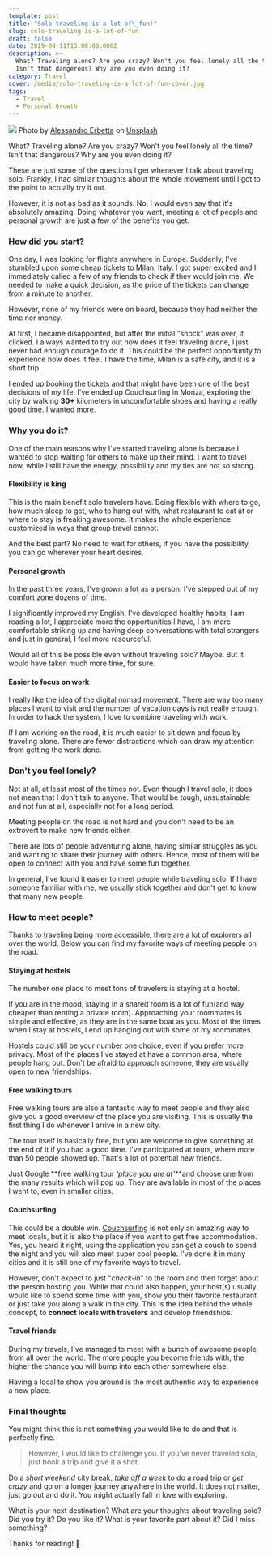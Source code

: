 ```yaml
---
template: post
title: "Solo traveling is a lot of\_fun!"
slug: solo-traveling-is-a-lot-of-fun
draft: false
date: 2019-04-11T15:00:00.000Z
description: >-
  What? Traveling alone? Are you crazy? Won't you feel lonely all the time?
  Isn't that dangerous? Why are you even doing it?
category: Travel
cover: /media/solo-traveling-is-a-lot-of-fun-cover.jpg
tags:
  - Travel
  - Personal Growth
---
```


![](/media/solo-traveling-is-a-lot-of-fun-cover.jpg)
Photo by [Alessandro Erbetta](https://unsplash.com/photos/8oYPewvmhnY?utm_source=unsplash&utm_medium=referral&utm_content=creditCopyText) on [Unsplash](https://unsplash.com/search/photos/explore?utm_source=unsplash&utm_medium=referral&utm_content=creditCopyText)

What? Traveling alone? Are you crazy? Won't you feel lonely all the time? Isn't that dangerous? Why are you even doing it?

These are just some of the questions I get whenever I talk about traveling solo. Frankly, I had similar thoughts about the whole movement until I got to the point to actually try it out.

However, it is not as bad as it sounds. No, I would even say that it's absolutely amazing. Doing whatever you want, meeting a lot of people and personal growth are just a few of the benefits you get.

### How did you start?

One day, I was looking for flights anywhere in Europe. Suddenly, I've stumbled upon some cheap tickets to Milan, Italy. I got super excited and I immediately called a few of my friends to check if they would join me. We needed to make a quick decision, as the price of the tickets can change from a minute to another.

However, none of my friends were on board, because they had neither the time nor money.

At first, I became disappointed, but after the initial "shock" was over, it clicked. I always wanted to try out how does it feel traveling alone, I just never had enough courage to do it. This could be the perfect opportunity to experience how does it feel. I have the time, Milan is a safe city, and it is a short trip.

I ended up booking the tickets and that might have been one of the best decisions of my life. I've ended up Couchsurfing in Monza, exploring the city by walking **30+** kilometers in uncomfortable shoes and having a really good time. I wanted more.

### Why you do it?

One of the main reasons why I've started traveling alone is because I wanted to stop waiting for others to make up their mind. I want to travel now, while I still have the energy, possibility and my ties are not so strong.

#### Flexibility is king

This is the main benefit solo travelers have. Being flexible with where to go, how much sleep to get, who to hang out with, what restaurant to eat at or where to stay is freaking awesome. It makes the whole experience customized in ways that group travel cannot.

And the best part? No need to wait for others, if you have the possibility, you can go wherever your heart desires.

#### Personal growth

In the past three years, I've grown a lot as a person. I've stepped out of my comfort zone dozens of time.

I significantly improved my English, I've developed healthy habits, I am reading a lot, I appreciate more the opportunities I have, I am more comfortable striking up and having deep conversations with total strangers and just in general, I feel more resourceful.

Would all of this be possible even without traveling solo? Maybe. But it would have taken much more time, for sure.

#### Easier to focus on work

I really like the idea of the digital nomad movement. There are way too many places I want to visit and the number of vacation days is not really enough. In order to hack the system, I love to combine traveling with work.

If I am working on the road, it is much easier to sit down and focus by traveling alone. There are fewer distractions which can draw my attention from getting the work done.

### Don't you feel lonely?

Not at all, at least most of the times not. Even though I travel solo, it does not mean that I don't talk to anyone. That would be tough, unsustainable and not fun at all, especially not for a long period.

Meeting people on the road is not hard and you don't need to be an extrovert to make new friends either.

There are lots of people adventuring alone, having similar struggles as you and wanting to share their journey with others. Hence, most of them will be open to connect with you and have some fun together.

In general, I've found it easier to meet people while traveling solo. If I have someone familiar with me, we usually stick together and don't get to know that many new people.

### How to meet people?

Thanks to traveling being more accessible, there are a lot of explorers all over the world. Below you can find my favorite ways of meeting people on the road.

#### Staying at hostels

The number one place to meet tons of travelers is staying at a hostel.

If you are in the mood, staying in a shared room is a lot of fun(and way cheaper than renting a private room). Approaching your roommates is simple and effective, as they are in the same boat as you. Most of the times when I stay at hostels, I end up hanging out with some of my roommates.

Hostels could still be your number one choice, even if you prefer more privacy. Most of the places I've stayed at have a common area, where people hang out. Don't be afraid to approach someone, they are usually open to new friendships.

#### Free walking tours

Free walking tours are also a fantastic way to meet people and they also give you a good overview of the place you are visiting. This is usually the first thing I do whenever I arrive in a new city.

The tour itself is basically free, but you are welcome to give something at the end of it if you had a good time. I've participated at tours, where more than 50 people showed up. That's a lot of potential new friends.

Just Google **free walking tour _'place you are at'_**and choose one from the many results which will pop up. They are available in most of the places I went to, even in smaller cities.

#### Couchsurfing

This could be a double win. [Couchsurfing](https://www.couchsurfing.com/) is not only an amazing way to meet locals, but it is also the place if you want to get free accommodation. Yes, you heard it right, using the application you can get a couch to spend the night and you will also meet super cool people. I've done it in many cities and it is still one of my favorite ways to travel.

However, don't expect to just "_check-in_" to the room and then forget about the person hosting you. While that could also happen, your host(s) usually would like to spend some time with you, show you their favorite restaurant or just take you along a walk in the city. This is the idea behind the whole concept, to **connect locals with travelers** and develop friendships.

#### Travel friends

During my travels, I've managed to meet with a bunch of awesome people from all over the world. The more people you become friends with, the higher the chance you will bump into each other somewhere else.

Having a local to show you around is the most authentic way to experience a new place.

### Final thoughts

You might think this is not something you would like to do and that is perfectly fine.

> However, I would like to challenge you. If you've never traveled solo, just book a trip and give it a shot.

Do a _short weekend_ city break, _take off a week_ to do a road trip or _get crazy_ and go on a longer journey anywhere in the world. It does not matter, just go out and do it. You might actually fall in love with exploring.

What is your next destination? What are your thoughts about traveling solo? Did you try it? Do you like it? What is your favorite part about it? Did I miss something?

Thanks for reading! 🙏
